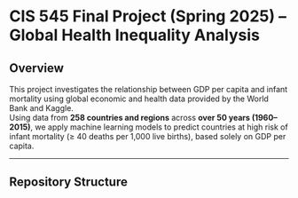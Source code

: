 # CIS 545 Final Project (Spring 2025) – Global Health Inequality Analysis

## Overview
This project investigates the relationship between GDP per capita and infant mortality using global economic and health data provided by the World Bank and Kaggle.  
Using data from **258 countries and regions** across **over 50 years (1960–2015)**, we apply machine learning models to predict countries at high risk of infant mortality (≥ 40 deaths per 1,000 live births), based solely on GDP per capita.

---

## Repository Structure



